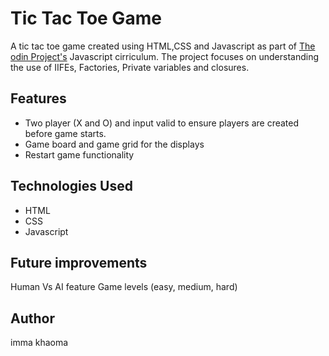 #  Tic Tac Toe Game #

A tic tac toe game created using HTML,CSS and Javascript as part of [The odin Project's](https://www.theodinproject.com/) Javascript cirriculum. The project focuses on understanding the use of IIFEs, Factories, Private variables and closures. 

## Features
* Two player (X and O) and input valid to ensure players are created before game starts.
* Game board and game grid for the displays
* Restart game functionality

## Technologies Used
* HTML
* CSS
* Javascript

## Future improvements
Human Vs AI feature
Game levels (easy, medium, hard)

## Author
imma khaoma



  
